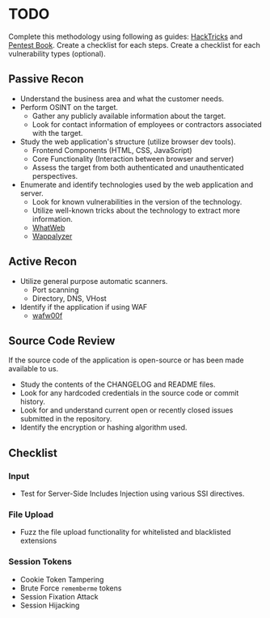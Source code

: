 # TODO
Complete this methodology using following as guides: [HackTricks](https://book.hacktricks.xyz/network-services-pentesting/pentesting-web) and [Pentest Book](https://pentestbook.six2dez.com/others/web-checklist).
Create a checklist for each steps.
Create a checklist for each vulnerability types (optional).
## Passive Recon
- Understand the business area and what the customer needs.
- Perform OSINT on the target.
	- Gather any publicly available information about the target.
	- Look for contact information of employees or contractors associated with the target.
- Study the web application's structure (utilize browser dev tools).
	- Frontend Components (HTML, CSS, JavaScript)
	- Core Functionality (Interaction between browser and server)
	- Assess the target from both authenticated and unauthenticated perspectives.
- Enumerate and identify technologies used by the web application and server.
	- Look for known vulnerabilities in the version of the technology.
	- Utilize well-known tricks about the technology to extract more information.
	- [WhatWeb](https://github.com/urbanadventurer/WhatWeb)
	- [Wappalyzer](https://www.wappalyzer.com/)

## Active Recon
- Utilize general purpose automatic scanners.
	- Port scanning
	- Directory, DNS, VHost
- Identify if the application if using WAF
	- [wafw00f](https://github.com/EnableSecurity/wafw00f)
## Source Code Review
If the source code of the application is open-source or has been made available to us.
- Study the contents of the CHANGELOG and README files.
- Look for any hardcoded credentials in the source code or commit history.
- Look for and understand current open or recently closed issues submitted in the repository.
- Identify the encryption or hashing algorithm used.
## Checklist
### Input
- Test for Server-Side Includes Injection using various SSI directives.
### File Upload
- Fuzz the file upload functionality for whitelisted and blacklisted extensions
### Session Tokens
- Cookie Token Tampering
- Brute Force `rememberme` tokens
- Session Fixation Attack
- Session Hijacking